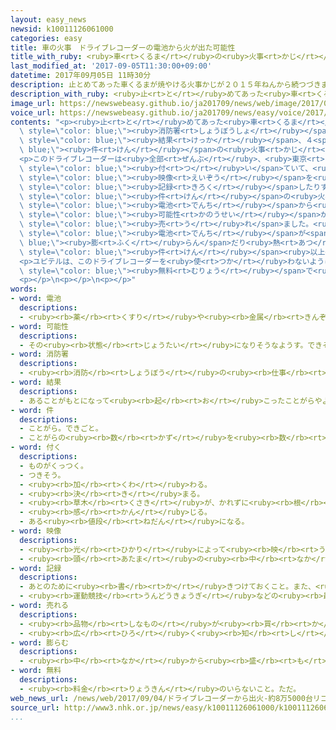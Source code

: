 ```yaml
---
layout: easy_news
newsid: k10011126061000
categories: easy
title: 車の火事　ドライブレコーダーの電池から火が出た可能性
title_with_ruby: <ruby>車<rt>くるま</rt></ruby>の<ruby>火事<rt>かじ</rt></ruby>　ドライブレコーダーの<ruby>電池<rt>でんち</rt></ruby>から<ruby>火<rt>ひ</rt></ruby>が<ruby>出<rt>で</rt></ruby>た<ruby>可能性<rt>かのうせい</rt></ruby>
last_modified_at: '2017-09-05T11:30:00+09:00'
datetime: 2017年09月05日 11時30分
description: 止とめてあった車くるまが焼やける火事かじが２０１５年ねんから続つづきました。
description_with_ruby: <ruby>止<rt>と</rt></ruby>めてあった<ruby>車<rt>くるま</rt></ruby>が<ruby>焼<rt>や</rt></ruby>ける<ruby>火事<rt>かじ</rt></ruby>が２０１５<ruby>年<rt>ねん</rt></ruby>から<ruby>続<rt>つづ</rt></ruby>きました。
image_url: https://newswebeasy.github.io/ja201709/news/web/image/2017/09/05/k10011126061000.jpg
voice_url: https://newswebeasy.github.io/ja201709/news/easy/voice/2017/09/05/k10011126061000.mp3
contents: "<p><ruby>止<rt>と</rt></ruby>めてあった<ruby>車<rt>くるま</rt></ruby>が<ruby>焼<rt>や</rt></ruby>ける<ruby>火事<rt>かじ</rt></ruby>が２０１５<ruby>年<rt>ねん</rt></ruby>から<ruby>続<rt>つづ</rt></ruby>きました。<span\
  \ style=\"color: blue;\"><ruby>消防署<rt>しょうぼうしょ</rt></ruby></span>などが<ruby>調<rt>しら</rt></ruby>べた<span\
  \ style=\"color: blue;\"><ruby>結果<rt>けっか</rt></ruby></span>、４<span style=\"color:\
  \ blue;\"><ruby>件<rt>けん</rt></ruby></span>の<ruby>火事<rt>かじ</rt></ruby>では<ruby>車<rt>くるま</rt></ruby>の<ruby>中<rt>なか</rt></ruby>の「ドライブレコーダー」から<ruby>火<rt>ひ</rt></ruby>が<ruby>出<rt>で</rt></ruby>たことがわかりました。</p>\n\
  <p>このドライブレコーダーは<ruby>全部<rt>ぜんぶ</rt></ruby>、<ruby>東京<rt>とうきょう</rt></ruby>にあるユピテルという<ruby>会社<rt>かいしゃ</rt></ruby>が<ruby>売<rt>う</rt></ruby>った「ＤＲＹーＦＨ２００」でした。ドライブレコーダーにはカメラが<span\
  \ style=\"color: blue;\"><ruby>付<rt>つ</rt></ruby>い</span>ていて、<ruby>車<rt>くるま</rt></ruby>の<ruby>中<rt>なか</rt></ruby>から<ruby>外<rt>そと</rt></ruby>の<span\
  \ style=\"color: blue;\"><ruby>映像<rt>えいぞう</rt></ruby></span>を<ruby>撮<rt>と</rt></ruby>ったり<ruby>音<rt>おと</rt></ruby>を<span\
  \ style=\"color: blue;\"><ruby>記録<rt>きろく</rt></ruby></span>したりすることができます。</p>\n<p><ruby>今年<rt>ことし</rt></ruby>５<ruby>月<rt>がつ</rt></ruby>に<ruby>兵庫県<rt>ひょうごけん</rt></ruby>と<ruby>神奈川県<rt>かながわけん</rt></ruby>であった２<span\
  \ style=\"color: blue;\"><ruby>件<rt>けん</rt></ruby></span>の<ruby>火事<rt>かじ</rt></ruby>では、このドライブレコーダーの<ruby>中<rt>なか</rt></ruby>の<span\
  \ style=\"color: blue;\"><ruby>電池<rt>でんち</rt></ruby></span>から<ruby>火<rt>ひ</rt></ruby>が<ruby>出<rt>で</rt></ruby>た<span\
  \ style=\"color: blue;\"><ruby>可能性<rt>かのうせい</rt></ruby></span>が<ruby>高<rt>たか</rt></ruby>いことがわかりました。ユピテルによると、このドライブレコーダーは２０１２<ruby>年<rt>ねん</rt></ruby>〜２０１３<ruby>年<rt>ねん</rt></ruby>に９<ruby>万<rt>まん</rt></ruby><ruby>台<rt>だい</rt></ruby>ぐらい<span\
  \ style=\"color: blue;\"><ruby>売<rt>う</rt></ruby>れ</span>ました。<ruby>今<rt>いま</rt></ruby>までに、<span\
  \ style=\"color: blue;\"><ruby>電池<rt>でんち</rt></ruby></span>が<span style=\"color:\
  \ blue;\"><ruby>膨<rt>ふく</rt></ruby>らん</span>だり<ruby>熱<rt>あつ</rt></ruby>くなったりして<ruby>困<rt>こま</rt></ruby>るという<ruby>相談<rt>そうだん</rt></ruby>が１００<span\
  \ style=\"color: blue;\"><ruby>件<rt>けん</rt></ruby></span><ruby>以上<rt>いじょう</rt></ruby>ありました。</p>\n\
  <p>ユピテルは、このドライブレコーダーを<ruby>使<rt>つか</rt></ruby>わないように<ruby>言<rt>い</rt></ruby>っています。そして<ruby>４日<rt>よっか</rt></ruby>から、<span\
  \ style=\"color: blue;\"><ruby>無料<rt>むりょう</rt></ruby></span>で<ruby>新<rt>あたら</rt></ruby>しい<ruby>物<rt>もの</rt></ruby>と<ruby>取<rt>と</rt></ruby>り<ruby>替<rt>か</rt></ruby>えています。</p>\n\
  <p></p>\n<p></p>\n<p></p>"
words:
- word: 電池
  descriptions:
  - <ruby><rb>薬</rb><rt>くすり</rt></ruby>や<ruby><rb>金属</rb><rt>きんぞく</rt></ruby>などのはたらきで、<ruby><rb>電流</rb><rt>でんりゅう</rt></ruby>が<ruby><rb>起</rb><rt>お</rt></ruby>きるようにしてある<ruby><rb>仕</rb><rt>し</rt></ruby>かけ。
- word: 可能性
  descriptions:
  - その<ruby><rb>状態</rb><rt>じょうたい</rt></ruby>になりそうなようす。できそうなようす。
- word: 消防署
  descriptions:
  - <ruby><rb>消防</rb><rt>しょうぼう</rt></ruby>の<ruby><rb>仕事</rb><rt>しごと</rt></ruby>をしたり、<ruby><rb>急病</rb><rt>きゅうびょう</rt></ruby>や<ruby><rb>事故</rb><rt>じこ</rt></ruby>にあった<ruby><rb>人</rb><rt>ひと</rt></ruby>を<ruby><rb>助</rb><rt>たす</rt></ruby>けたりする<ruby><rb>仕事</rb><rt>しごと</rt></ruby>をする<ruby><rb>役所</rb><rt>やくしょ</rt></ruby>。
- word: 結果
  descriptions:
  - あることがもとになって<ruby><rb>起</rb><rt>お</rt></ruby>こったことがらやようす。
- word: 件
  descriptions:
  - ことがら。できごと。
  - ことがらの<ruby><rb>数</rb><rt>かず</rt></ruby>を<ruby><rb>数</rb><rt>かぞ</rt></ruby>えることば。
- word: 付く
  descriptions:
  - ものがくっつく。
  - つきそう。
  - <ruby><rb>加</rb><rt>くわ</rt></ruby>わる。
  - <ruby><rb>決</rb><rt>き</rt></ruby>まる。
  - <ruby><rb>草木</rb><rt>くさき</rt></ruby>が、かれずに<ruby><rb>根</rb><rt>ね</rt></ruby>をおろす。
  - <ruby><rb>感</rb><rt>かん</rt></ruby>じる。
  - ある<ruby><rb>値段</rb><rt>ねだん</rt></ruby>になる。
- word: 映像
  descriptions:
  - <ruby><rb>光</rb><rt>ひかり</rt></ruby>によって<ruby><rb>映</rb><rt>うつ</rt></ruby>し<ruby><rb>出</rb><rt>だ</rt></ruby>された、<ruby><rb>物</rb><rt>もの</rt></ruby>の<ruby><rb>姿</rb><rt>すがた</rt></ruby>。
  - <ruby><rb>頭</rb><rt>あたま</rt></ruby>の<ruby><rb>中</rb><rt>なか</rt></ruby>にうかんだ<ruby><rb>物</rb><rt>もの</rt></ruby>の<ruby><rb>形</rb><rt>かたち</rt></ruby>やようす。イメージ。
- word: 記録
  descriptions:
  - あとのために<ruby><rb>書</rb><rt>か</rt></ruby>きつけておくこと。また、<ruby><rb>書</rb><rt>か</rt></ruby>きつけたもの。
  - <ruby><rb>運動競技</rb><rt>うんどうきょうぎ</rt></ruby>などの<ruby><rb>最高</rb><rt>さいこう</rt></ruby>の<ruby><rb>成績</rb><rt>せいせき</rt></ruby>。レコード。
- word: 売れる
  descriptions:
  - <ruby><rb>品物</rb><rt>しなもの</rt></ruby>が<ruby><rb>買</rb><rt>か</rt></ruby>われる。
  - <ruby><rb>広</rb><rt>ひろ</rt></ruby>く<ruby><rb>知</rb><rt>し</rt></ruby>られる。
- word: 膨らむ
  descriptions:
  - <ruby><rb>中</rb><rt>なか</rt></ruby>から<ruby><rb>盛</rb><rt>も</rt></ruby>り<ruby><rb>上</rb><rt>あ</rt></ruby>がって、<ruby><rb>大</rb><rt>おお</rt></ruby>きくなる。ふくれて<ruby><rb>大</rb><rt>おお</rt></ruby>きくなる。
- word: 無料
  descriptions:
  - <ruby><rb>料金</rb><rt>りょうきん</rt></ruby>のいらないこと。ただ。
web_news_url: /news/web/2017/09/04/ドライブレコーダーから出火-約8万5000台リコール/
source_url: http://www3.nhk.or.jp/news/easy/k10011126061000/k10011126061000.html
...
```

